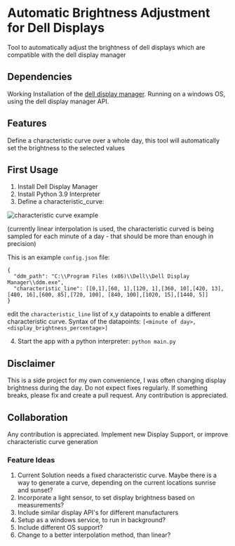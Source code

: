 # Automatic Brightness Adjustment for Dell Displays

Tool to automatically adjust the brightness of dell displays which are compatible with the dell display manager

## Dependencies
Working Installation of the [dell display manager](https://www.google.com/search?q=dell+display+manager). Running on a windows OS, using the dell display manager API.

## Features
Define a characteristic curve over a whole day, this tool will automatically set the brightness to the selected values

## First Usage
1. Install Dell Display Manager
2. Install Python 3.9 Interpreter
3. Define a characteristic_curve:

![characteristic curve example](https://github.com/SvnGms/display-bightness-bot/blob/main/characteristic_curve_example.jpg?raw=true)

(currently linear interpolation is used, the characteristic curved is being sampled for each minute of a day - that should be more than enough in precision)

This is an example ```config.json``` file:
```
{
  "ddm_path": "C:\\Program Files (x86)\\Dell\\Dell Display Manager\\ddm.exe",
  "characteristic_line": [[0,1],[60, 1],[120, 1],[360, 10],[420, 13],[480, 16],[600, 85],[720, 100], [840, 100],[1020, 15],[1440, 5]]
}
```


edit the ```characteristic_line``` list of x,y datapoints to enable a different characteristic curve. Syntax of the datapoints: ```[<minute of day>,<display_brightness_percentage>]```

4. Start the app with a python interpreter: ```python main.py```

## Disclaimer
This is a side project for my own convenience, I was often changing display brightness during the day. Do not expect fixes regularly. If something breaks, please fix and create a pull request. Any contribution is appreciated.

## Collaboration
Any contribution is appreciated. Implement new Display Support, or improve characteristic curve generation
### Feature Ideas
1. Current Solution needs a fixed characteristic curve. Maybe there is a way to generate a curve, depending on the current locations sunrise and sunset?
2. Incorporate a light sensor, to set display brightness based on measurements?
3. Include similar display API's for different manufacturers
4. Setup as a windows service, to run in background?
5. Include different OS support?
6. Change to a better interpolation method, than linear?

